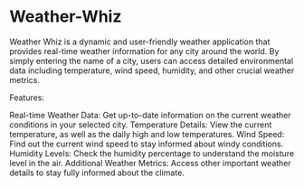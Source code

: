 # Weather-Whiz

Weather Whiz is a dynamic and user-friendly weather application that provides real-time weather information for any city around the world. By simply entering the name of a city, users can access detailed environmental data including temperature, wind speed, humidity, and other crucial weather metrics.

Features:

Real-time Weather Data: Get up-to-date information on the current weather conditions in your selected city.
Temperature Details: View the current temperature, as well as the daily high and low temperatures.
Wind Speed: Find out the current wind speed to stay informed about windy conditions.
Humidity Levels: Check the humidity percentage to understand the moisture level in the air.
Additional Weather Metrics: Access other important weather details to stay fully informed about the climate.
